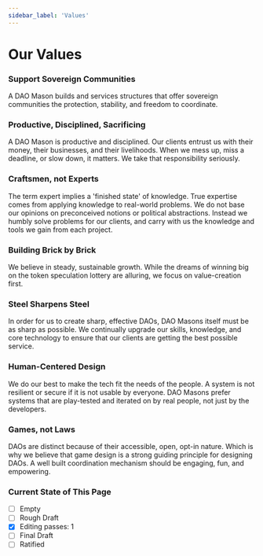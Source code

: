 ```yaml
---
sidebar_label: 'Values'
---
```


# Our Values

### Support Sovereign Communities

A DAO Mason builds and services structures that offer sovereign communities the protection, stability, and freedom to coordinate.

### Productive, Disciplined, Sacrificing

A DAO Mason is productive and disciplined. Our clients entrust us with their money, their businesses, and their livelihoods. When we mess up, miss a deadline, or slow down, it matters. We take that responsibility seriously.

### Craftsmen, not Experts

The term expert implies a 'finished state' of knowledge. True expertise comes from applying knowledge to real-world problems. We do not base our opinions on preconceived notions or political abstractions. Instead we humbly solve problems for our clients, and carry with us the knowledge and tools we gain from each project.

### Building Brick by Brick

We believe in steady, sustainable growth. While the dreams of winning big on the token speculation lottery are alluring, we focus on value-creation first.

### Steel Sharpens Steel

In order for us to create sharp, effective DAOs, DAO Masons itself must be as sharp as possible. We continually upgrade our skills, knowledge, and core technology to ensure that our clients are getting the best possible service.

### Human-Centered Design

We do our best to make the tech fit the needs of the people. A system is not resilient or secure if it is not usable by everyone. DAO Masons prefer systems that are play-tested and iterated on by real people, not just by the developers.

### Games, not Laws

DAOs are distinct because of their accessible, open, opt-in nature. Which is why we believe that game design is a strong guiding principle for designing DAOs. A well built coordination mechanism should be engaging, fun, and empowering.

### Current State of This Page

- [ ] Empty
- [ ] Rough Draft
- [x] Editing passes: 1
- [ ] Final Draft
- [ ] Ratified
